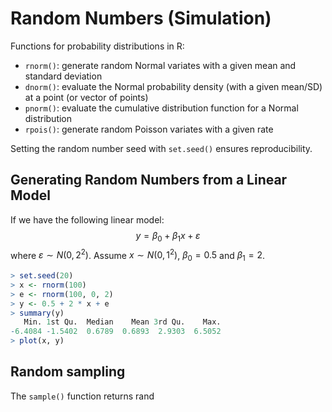 # Random Numbers (Simulation)

Functions for probability distributions in R:
- `rnorm()`: generate random Normal variates with a given mean and standard deviation
- `dnorm()`: evaluate the Normal probability density (with a given mean/SD) at a point (or vector of
points)
- `pnorm()`: evaluate the cumulative distribution function for a Normal distribution
- `rpois()`: generate random Poisson variates with a given rate

Setting the random number seed with `set.seed()` ensures reproducibility.


## Generating Random Numbers from a Linear Model

If we have the following linear model:
$$
y = \beta_0 + \beta_1x + \varepsilon
$$
where $\varepsilon \sim N(0, 2^2)$. Assume $x \sim N(0, 1^2)$, $\beta_0 = 0.5$ and  $\beta_1= 2$.

```r
> set.seed(20)
> x <- rnorm(100)
> e <- rnorm(100, 0, 2)
> y <- 0.5 + 2 * x + e
> summary(y)
   Min. 1st Qu.  Median    Mean 3rd Qu.    Max. 
-6.4084 -1.5402  0.6789  0.6893  2.9303  6.5052 
> plot(x, y)
```

## Random sampling

The `sample()` function returns rand
<!--stackedit_data:
eyJoaXN0b3J5IjpbLTk3NDY4NzkyNCwtOTQ3OTczMzYzXX0=
-->